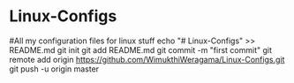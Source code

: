 # Linux-Configs
#All my configuration files for linux stuff
echo "# Linux-Configs" >> README.md
git init
git add README.md
git commit -m "first commit"
git remote add origin https://github.com/WimukthiWeragama/Linux-Configs.git
git push -u origin master
